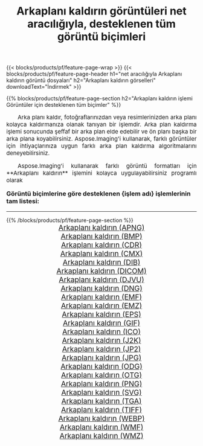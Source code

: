 ﻿---
title: Arkaplanı kaldırın görüntüleri net aracılığıyla, desteklenen tüm görüntü biçimleri 
weight: 3920
url: /tr/net/remove-background/ 
lang: tr
langdirlevel: 2
locales: zh-hans,ja,it,ru,de,es,fr,nl,id,lt,pl,pt,vi,tr,ko,zh-hant,ar,hi,th,sv,cs,uk,he
description: Aspose.Imaging'i kullanarak, net Aracılığıyla kolayca Arkaplanı kaldırın görüntüleri oluşturabilirsiniz
---

{{< blocks/products/pf/feature-page-wrap >}}
{{< blocks/products/pf/feature-page-header h1="net aracılığıyla Arkaplanı kaldırın görüntü dosyaları" h2="Arkaplanı kaldırın görselleri" downloadText="İndirmek" >}}


{{% blocks/products/pf/feature-page-section  h2="Arkaplanı kaldırın işlemi Görüntüler için desteklenen tüm biçimler" %}}
<p align="justify" style="text-indent:2em;font-size:15px;">
Arka planı kaldır, fotoğraflarınızdan veya resimlerinizden arka planı kolayca kaldırmanıza olanak tanıyan bir işlemdir. Arka plan kaldırma işlemi sonucunda şeffaf bir arka plan elde edebilir ve ön planı başka bir arka plana koyabilirsiniz. Aspose.Imaging'i kullanarak, farklı görüntüler için ihtiyaçlarınıza uygun farklı arka plan kaldırma algoritmalarını deneyebilirsiniz.
</p>
<p align="justify" style="text-indent:2em;font-size:15px;">
Aspose.Imaging'i kullanarak farklı görüntü formatları için **Arkaplanı kaldırın** işlemini kolayca uygulayabilirsiniz programlı olarak
</p>
<h3 style="margin-top:16px;">
Görüntü biçimlerine göre desteklenen {işlem adı} işlemlerinin tam listesi:
</h3>
<hr/>
{{% /blocks/products/pf/feature-page-section %}}
<div class="container-fluid productfamilypage bg-gray">
    <div class="convertypes bg-gray agp-content section">
        <div class="container">
		<div class="row other-converters" style="gap: 10px;font-size: 19px;text-align:center;">
		    <div class='col-md-3 other-converter remove-lp remove-rp'><a href="/imaging/tr/net/remove-background/apng/" style="padding:15px;">Arkaplanı kaldırın (APNG)</a></div><div class='col-md-3 other-converter remove-lp remove-rp'><a href="/imaging/tr/net/remove-background/bmp/" style="padding:15px;">Arkaplanı kaldırın (BMP)</a></div><div class='col-md-3 other-converter remove-lp remove-rp'><a href="/imaging/tr/net/remove-background/cdr/" style="padding:15px;">Arkaplanı kaldırın (CDR)</a></div><div class='col-md-3 other-converter remove-lp remove-rp'><a href="/imaging/tr/net/remove-background/cmx/" style="padding:15px;">Arkaplanı kaldırın (CMX)</a></div><div class='col-md-3 other-converter remove-lp remove-rp'><a href="/imaging/tr/net/remove-background/dib/" style="padding:15px;">Arkaplanı kaldırın (DIB)</a></div><div class='col-md-3 other-converter remove-lp remove-rp'><a href="/imaging/tr/net/remove-background/dicom/" style="padding:15px;">Arkaplanı kaldırın (DICOM)</a></div><div class='col-md-3 other-converter remove-lp remove-rp'><a href="/imaging/tr/net/remove-background/djvu/" style="padding:15px;">Arkaplanı kaldırın (DJVU)</a></div><div class='col-md-3 other-converter remove-lp remove-rp'><a href="/imaging/tr/net/remove-background/dng/" style="padding:15px;">Arkaplanı kaldırın (DNG)</a></div><div class='col-md-3 other-converter remove-lp remove-rp'><a href="/imaging/tr/net/remove-background/emf/" style="padding:15px;">Arkaplanı kaldırın (EMF)</a></div><div class='col-md-3 other-converter remove-lp remove-rp'><a href="/imaging/tr/net/remove-background/emz/" style="padding:15px;">Arkaplanı kaldırın (EMZ)</a></div><div class='col-md-3 other-converter remove-lp remove-rp'><a href="/imaging/tr/net/remove-background/eps/" style="padding:15px;">Arkaplanı kaldırın (EPS)</a></div><div class='col-md-3 other-converter remove-lp remove-rp'><a href="/imaging/tr/net/remove-background/gif/" style="padding:15px;">Arkaplanı kaldırın (GIF)</a></div><div class='col-md-3 other-converter remove-lp remove-rp'><a href="/imaging/tr/net/remove-background/ico/" style="padding:15px;">Arkaplanı kaldırın (ICO)</a></div><div class='col-md-3 other-converter remove-lp remove-rp'><a href="/imaging/tr/net/remove-background/j2k/" style="padding:15px;">Arkaplanı kaldırın (J2K)</a></div><div class='col-md-3 other-converter remove-lp remove-rp'><a href="/imaging/tr/net/remove-background/jp2/" style="padding:15px;">Arkaplanı kaldırın (JP2)</a></div><div class='col-md-3 other-converter remove-lp remove-rp'><a href="/imaging/tr/net/remove-background/jpg/" style="padding:15px;">Arkaplanı kaldırın (JPG)</a></div><div class='col-md-3 other-converter remove-lp remove-rp'><a href="/imaging/tr/net/remove-background/odg/" style="padding:15px;">Arkaplanı kaldırın (ODG)</a></div><div class='col-md-3 other-converter remove-lp remove-rp'><a href="/imaging/tr/net/remove-background/otg/" style="padding:15px;">Arkaplanı kaldırın (OTG)</a></div><div class='col-md-3 other-converter remove-lp remove-rp'><a href="/imaging/tr/net/remove-background/png/" style="padding:15px;">Arkaplanı kaldırın (PNG)</a></div><div class='col-md-3 other-converter remove-lp remove-rp'><a href="/imaging/tr/net/remove-background/svg/" style="padding:15px;">Arkaplanı kaldırın (SVG)</a></div><div class='col-md-3 other-converter remove-lp remove-rp'><a href="/imaging/tr/net/remove-background/tga/" style="padding:15px;">Arkaplanı kaldırın (TGA)</a></div><div class='col-md-3 other-converter remove-lp remove-rp'><a href="/imaging/tr/net/remove-background/tiff/" style="padding:15px;">Arkaplanı kaldırın (TIFF)</a></div><div class='col-md-3 other-converter remove-lp remove-rp'><a href="/imaging/tr/net/remove-background/webp/" style="padding:15px;">Arkaplanı kaldırın (WEBP)</a></div><div class='col-md-3 other-converter remove-lp remove-rp'><a href="/imaging/tr/net/remove-background/wmf/" style="padding:15px;">Arkaplanı kaldırın (WMF)</a></div><div class='col-md-3 other-converter remove-lp remove-rp'><a href="/imaging/tr/net/remove-background/wmz/" style="padding:15px;">Arkaplanı kaldırın (WMZ)</a></div>
                </div>
        </div>
    </div>
</div>
<br/>
